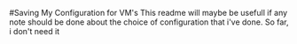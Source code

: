 #Saving My Configuration for VM's
This readme will maybe be usefull if any note should be done about the choice of configuration that i've done.
So far, i don't need it

